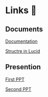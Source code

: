 # Links 🔗

## Documents
[Documentation](https://docs.google.com/document/d/1iRDDvUHyqFp6fEYUWjwzQoosVaID2SuTmhczGTjOLZc/edit?usp=sharing)

[Structre in Lucid](https://lucid.app/lucidchart/invitations/accept/45551063-ab0a-469e-a018-7d8fa5704487)

## Presention
[First PPT](https://docs.google.com/presentation/d/1-PGFwzFOpDyIUO-xFlsNuoomAc6PnUr7kqkkB3FAD1A/edit?usp=sharing)

[Second PPT](https://docs.google.com/presentation/d/1T-2G8-dOEblNNRfDQa2IopqiRpertif1md6kv5Ua7S4/edit?usp=sharing)

